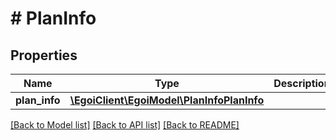 # # PlanInfo

## Properties

Name | Type | Description | Notes
------------ | ------------- | ------------- | -------------
**plan_info** | [**\EgoiClient\EgoiModel\PlanInfoPlanInfo**](PlanInfoPlanInfo.md) |  | [optional]

[[Back to Model list]](../../README.md#models) [[Back to API list]](../../README.md#endpoints) [[Back to README]](../../README.md)
